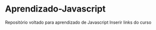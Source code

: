 # Aprendizado-Javascript
 Repositório voltado para aprendizado de Javascript 
Inserir links do curso
